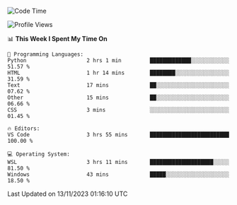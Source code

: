<!--START_SECTION:waka-->
![Code Time](http://img.shields.io/badge/Code%20Time-381%20hrs%2015%20mins-blue)

![Profile Views](http://img.shields.io/badge/Profile%20Views-17-blue)

📊 **This Week I Spent My Time On** 

```text
💬 Programming Languages: 
Python                   2 hrs 1 min         █████████████░░░░░░░░░░░░   51.57 % 
HTML                     1 hr 14 mins        ████████░░░░░░░░░░░░░░░░░   31.59 % 
Text                     17 mins             ██░░░░░░░░░░░░░░░░░░░░░░░   07.62 % 
Other                    15 mins             ██░░░░░░░░░░░░░░░░░░░░░░░   06.66 % 
CSS                      3 mins              ░░░░░░░░░░░░░░░░░░░░░░░░░   01.45 % 

🔥 Editors: 
VS Code                  3 hrs 55 mins       █████████████████████████   100.00 % 

💻 Operating System: 
WSL                      3 hrs 11 mins       ████████████████████░░░░░   81.50 % 
Windows                  43 mins             █████░░░░░░░░░░░░░░░░░░░░   18.50 % 
```


 Last Updated on 13/11/2023 01:16:10 UTC
<!--END_SECTION:waka-->
